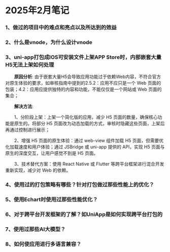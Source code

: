
# 2025年2月笔记

### 1、做过的项目中的难点和亮点以及所达到的效益

### 2、什么是vnode，为什么设计vnode

### 3、uni-app打包成IOS可安装文件上架APP Store时，内部嵌套大量H5无法上架如何处理
&emsp;&emsp;**原因分析**:  由于嵌套大量H5会导致应用功能过于依赖Web内容，不符合官方对原生体验的要求，如审核指南中提到的2.5.2：应用不应只是一个 Web 页面的包装；4.2：应用应提供独特的内容和功能，不能仅仅是一个网站或 Web 页面的集合；

&emsp;&emsp;**解决方法**: 

&emsp;&emsp;1、分阶段上架：上架一个简化版的应用，减少 H5 页面的数量，确保核心功能是原生的。将部分 H5 页面改为动态加载的方式，审核时隐藏这些页面，上架后再通过控制进行展示；

&emsp;&emsp;2、增强 H5 页面的原生体验：通过 web-view 组件加载 H5 页面，但需要优化加载速度和用户体验；通过 JSBridge 或 uni-app 提供的 API，实现 H5 页面与原生的深度交互，让用户感觉不到是 H5 页面。

&emsp;&emsp;3、技术替代方案：使用 React Native 或 Flutter 等跨平台框架进行混合开发重新实现，减少对 Web 的依赖。

### 4、使用过的打包策略有哪些？针对打包做过那些性能上的优化？

### 5、使用Echart时使用过那些性能优化？

### 6、对于跨平台开发框架的了解？如UniApp是如何实现跨平台打包的

### 7、使用过那些AI大模型？

### 8、如何使应用进行多语言兼容？